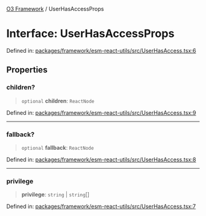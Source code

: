 [O3 Framework](../API.md) / UserHasAccessProps

# Interface: UserHasAccessProps

Defined in: [packages/framework/esm-react-utils/src/UserHasAccess.tsx:6](https://github.com/habeshabro/openmrs-esm-core/blob/main/packages/framework/esm-react-utils/src/UserHasAccess.tsx#L6)

## Properties

### children?

> `optional` **children**: `ReactNode`

Defined in: [packages/framework/esm-react-utils/src/UserHasAccess.tsx:9](https://github.com/habeshabro/openmrs-esm-core/blob/main/packages/framework/esm-react-utils/src/UserHasAccess.tsx#L9)

***

### fallback?

> `optional` **fallback**: `ReactNode`

Defined in: [packages/framework/esm-react-utils/src/UserHasAccess.tsx:8](https://github.com/habeshabro/openmrs-esm-core/blob/main/packages/framework/esm-react-utils/src/UserHasAccess.tsx#L8)

***

### privilege

> **privilege**: `string` \| `string`[]

Defined in: [packages/framework/esm-react-utils/src/UserHasAccess.tsx:7](https://github.com/habeshabro/openmrs-esm-core/blob/main/packages/framework/esm-react-utils/src/UserHasAccess.tsx#L7)
